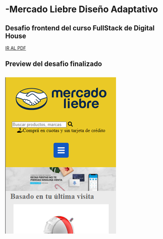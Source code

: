 # -Mercado Liebre Diseño Adaptativo

## Desafio frontend del curso FullStack de Digital House


<a href="https://github.com/ROBERT-Gimenez/ML_Adaptativo/blob/master/Objetivo/M04C04%20-%20Ejercitaci%C3%B3n_Mercado_Liebre_3_Dise%C3%B1o%20adaptativo.pdf">IR AL PDF</a>

<h2>Preview del desafio finalizado<h2>

<img src="https://github.com/ROBERT-Gimenez/Trabajos_Practicos_Formar/blob/master/7-Mercado_Liebre_3_Adaptativo/public/images/preview.PNG">
